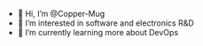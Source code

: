 - 👋 Hi, I’m @Copper-Mug
- 👀 I’m interested in software and electronics R&D
- 🌱 I’m currently learning more about DevOps
